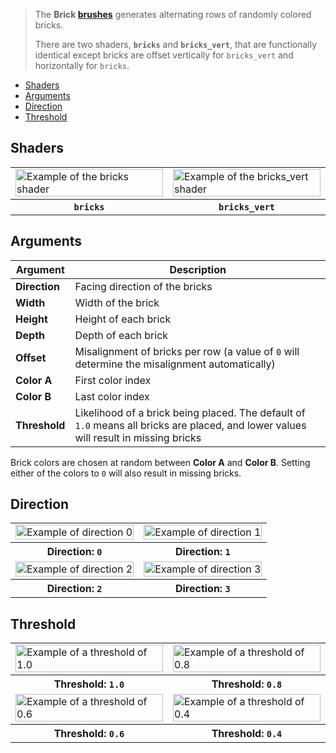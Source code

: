 > The **Brick [brushes](Brush-Shaders)** generates alternating rows of randomly colored bricks.
> 
> There are two shaders, **`bricks`** and **`bricks_vert`**, that are functionally identical except bricks are offset vertically for `bricks_vert` and horizontally for `bricks`.

<!-- TOC -->
- [Shaders](#shaders)
- [Arguments](#arguments)
- [Direction](#direction)
- [Threshold](#threshold)

## Shaders

<table>
	<tr>
		<td width="50%">
			<img width="100%" src="https://s3.amazonaws.com/misc.lachlanmcdonald.com/magicavoxel-shaders/3cf75dcc-5b1c-465b-81fc-8b4526c4363a/bricks_horz.png" alt="Example of the bricks shader">
		</td>
		<td width="50%">
			<img width="100%" src="https://s3.amazonaws.com/misc.lachlanmcdonald.com/magicavoxel-shaders/3cf75dcc-5b1c-465b-81fc-8b4526c4363a/bricks_vert.png" alt="Example of the bricks_vert shader">
		</td>
	</tr>
	<tr>
		<th><code>bricks</code></th>
		<th><code>bricks_vert</code></th>
	</tr>
</table>

## Arguments

Argument | Description
--------- | -----------
**Direction** | Facing direction of the bricks
**Width** | Width of the brick
**Height** | Height of each brick
**Depth** | Depth of each brick
**Offset** | Misalignment of bricks per row (a value of `0` will determine the misalignment automatically)
**Color A** | First color index
**Color B** | Last color index
**Threshold** | Likelihood of a brick being placed. The default of `1.0` means all bricks are placed, and lower values will result in missing bricks

Brick colors are chosen at random between __Color A__ and __Color B__. Setting either of the colors to `0` will also result in missing bricks.

## Direction

<!-- SAMPLE brick_direction 2 -->
<table>
	<tbody>
		<tr>
			<td width="50%"><img width="100%" src="https://s3.amazonaws.com/misc.lachlanmcdonald.com/magicavoxel-shaders/3cf75dcc-5b1c-465b-81fc-8b4526c4363a/bricks_direction_0.png" alt="Example of direction 0"></td>
			<td width="50%"><img width="100%" src="https://s3.amazonaws.com/misc.lachlanmcdonald.com/magicavoxel-shaders/3cf75dcc-5b1c-465b-81fc-8b4526c4363a/bricks_direction_1.png" alt="Example of direction 1"></td>
		</tr>
		<tr>
			<th>Direction: <code>0</code></th>
			<th>Direction: <code>1</code></th>
		</tr>
		<tr>
			<td width="50%"><img width="100%" src="https://s3.amazonaws.com/misc.lachlanmcdonald.com/magicavoxel-shaders/3cf75dcc-5b1c-465b-81fc-8b4526c4363a/bricks_direction_2.png" alt="Example of direction 2"></td>
			<td width="50%"><img width="100%" src="https://s3.amazonaws.com/misc.lachlanmcdonald.com/magicavoxel-shaders/3cf75dcc-5b1c-465b-81fc-8b4526c4363a/bricks_direction_3.png" alt="Example of direction 3"></td>
		</tr>
		<tr>
			<th>Direction: <code>2</code></th>
			<th>Direction: <code>3</code></th>
		</tr>
	</tbody>
</table>
<!-- END -->

## Threshold

<!-- SAMPLE brick_thresholds 2 -->
<table>
	<tbody>
		<tr>
			<td width="50%"><img width="100%" src="https://s3.amazonaws.com/misc.lachlanmcdonald.com/magicavoxel-shaders/3cf75dcc-5b1c-465b-81fc-8b4526c4363a/bricks_threshold_10.png" alt="Example of a threshold of 1.0"></td>
			<td width="50%"><img width="100%" src="https://s3.amazonaws.com/misc.lachlanmcdonald.com/magicavoxel-shaders/3cf75dcc-5b1c-465b-81fc-8b4526c4363a/bricks_threshold_08.png" alt="Example of a threshold of 0.8"></td>
		</tr>
		<tr>
			<th>Threshold: <code>1.0</code></th>
			<th>Threshold: <code>0.8</code></th>
		</tr>
		<tr>
			<td width="50%"><img width="100%" src="https://s3.amazonaws.com/misc.lachlanmcdonald.com/magicavoxel-shaders/3cf75dcc-5b1c-465b-81fc-8b4526c4363a/bricks_threshold_06.png" alt="Example of a threshold of 0.6"></td>
			<td width="50%"><img width="100%" src="https://s3.amazonaws.com/misc.lachlanmcdonald.com/magicavoxel-shaders/3cf75dcc-5b1c-465b-81fc-8b4526c4363a/bricks_threshold_04.png" alt="Example of a threshold of 0.4"></td>
		</tr>
		<tr>
			<th>Threshold: <code>0.6</code></th>
			<th>Threshold: <code>0.4</code></th>
		</tr>
	</tbody>
</table>
<!-- END -->

